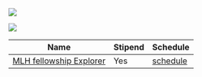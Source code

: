 ![](https://img.shields.io/badge/-Open--source%20internship%20program's-blue)


![](https://img.shields.io/badge/-All%20programs%20list-blueviolet)

| Name                                    | Stipend |Schedule           |
|-----------------------------------------|-------------|-----------------|
| [MLH fellowship Explorer](https://fellowship.mlh.io/programs/explorer) | Yes | [schedule](https://fellowship.mlh.io/programs/explorer) |
